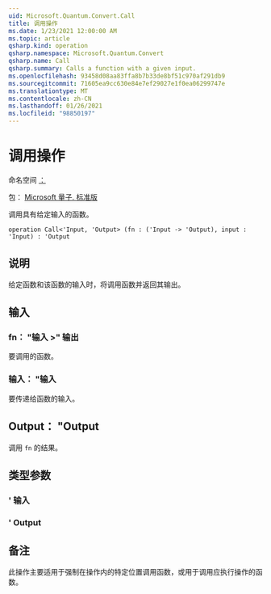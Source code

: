 ```yaml
---
uid: Microsoft.Quantum.Convert.Call
title: 调用操作
ms.date: 1/23/2021 12:00:00 AM
ms.topic: article
qsharp.kind: operation
qsharp.namespace: Microsoft.Quantum.Convert
qsharp.name: Call
qsharp.summary: Calls a function with a given input.
ms.openlocfilehash: 93458d08aa83ffa8b7b33de8bf51c970af291db9
ms.sourcegitcommit: 71605ea9cc630e84e7ef29027e1f0ea06299747e
ms.translationtype: MT
ms.contentlocale: zh-CN
ms.lasthandoff: 01/26/2021
ms.locfileid: "98850197"
---
```

# <a name="call-operation"></a>调用操作

命名空间 [：](xref:Microsoft.Quantum.Convert)

包： [Microsoft 量子. 标准版](https://nuget.org/packages/Microsoft.Quantum.Standard)


调用具有给定输入的函数。

```qsharp
operation Call<'Input, 'Output> (fn : ('Input -> 'Output), input : 'Input) : 'Output
```


## <a name="description"></a>说明

给定函数和该函数的输入时，将调用函数并返回其输出。

## <a name="input"></a>输入

### <a name="fn--input---output"></a>fn： "输入 >" 输出

要调用的函数。


### <a name="input--input"></a>输入： "输入

要传递给函数的输入。



## <a name="output--output"></a>Output： "Output

调用 `fn` 的结果。

## <a name="type-parameters"></a>类型参数

### <a name="input"></a>' 输入


### <a name="output"></a>' Output



## <a name="remarks"></a>备注

此操作主要适用于强制在操作内的特定位置调用函数，或用于调用应执行操作的函数。